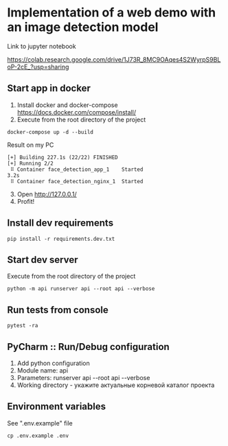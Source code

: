 # Implementation of a web demo with an image detection model

Link to jupyter notebook

https://colab.research.google.com/drive/1J73R_8MC9OAqes4S2WyrpS9BLoP-2cE_?usp=sharing

## Start app in docker

1. Install docker and docker-compose https://docs.docker.com/compose/install/
2. Execute from the root directory of the project

```shell script
docker-compose up -d --build
```

Result on my PC

```shell
[+] Building 227.1s (22/22) FINISHED 
[+] Running 2/2
 ⠿ Container face_detection_app_1    Started                                                                                                                                                                                                                                                                                                                                                                                     3.2s
 ⠿ Container face_detection_nginx_1  Started  
```

3. Open http://127.0.0.1/
4. Profit!

## Install dev requirements

```shell script
pip install -r requirements.dev.txt
```

## Start dev server

Execute from the root directory of the project

```shell script
python -m api runserver api --root api --verbose
```

## Run tests from console

```shell script
pytest -ra
```

## PyCharm :: Run/Debug configuration

1. Add python configuration
2. Module name: api
3. Parameters: runserver api --root api --verbose
4. Working directory - укажите актуальные корневой каталог проекта

## Environment variables

See ".env.example" file

```shell
cp .env.example .env
```